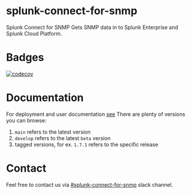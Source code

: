 # splunk-connect-for-snmp
Splunk Connect for SNMP Gets SNMP data in to Splunk Enterprise and Splunk Cloud Platform.


# Badges

[![codecov](https://codecov.io/gh/splunk/splunk-connect-for-snmp/branch/main/graph/badge.svg?token=8EALM9BT38)](https://codecov.io/gh/splunk/splunk-connect-for-snmp)

# Documentation

For deployment and user documentation [see](https://splunk.github.io/splunk-connect-for-snmp/)
There are plenty of versions you can browse:
1. `main` refers to the latest version
2. `develop` refers to the latest `beta` version
3. tagged versions, for ex. `1.7.1` refers to the specific release

# Contact
Feel free to contact us via [#splunk-connect-for-snmp](https://splunk-usergroups.slack.com/archives/C01K4V86WV7) slack channel.

#
